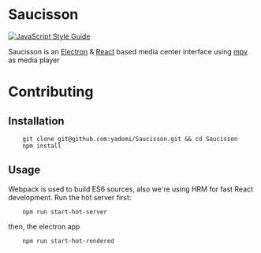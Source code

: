 Saucisson
=========

[![JavaScript Style Guide](https://img.shields.io/badge/code%20style-standard-brightgreen.svg)](http://standardjs.com/)


Saucisson is an [Electron](http://electron.atom.io/) & [React](https://facebook.github.io/react/) based media center interface using [mpv](https://mpv.io/) as media player

Contributing
============

Installation
------------

		git clone git@github.com:yadomi/Saucisson.git && cd Saucisson
		npm install

Usage
-----

Webpack is used to build ES6 sources, also we're using HRM for fast React development.
Run the hot server first:

		npm run start-hot-server

then, the electron app

		npm run start-hot-rendered
